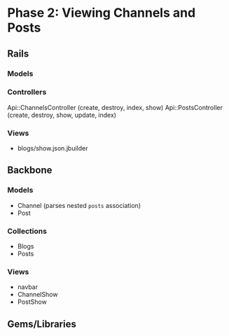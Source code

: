 # Phase 2: Viewing Channels and Posts

## Rails
### Models

### Controllers
Api::ChannelsController (create, destroy, index, show)
Api::PostsController (create, destroy, show, update, index)

### Views
* blogs/show.json.jbuilder

## Backbone
### Models
* Channel (parses nested `posts` association)
* Post

### Collections
* Blogs
* Posts

### Views
* navbar
* ChannelShow
* PostShow


## Gems/Libraries
